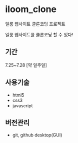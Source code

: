 # iloom_clone
일룸 웹사이트 클론코딩 프로젝트

일룸 웹사이트를 클론코딩 할 수 있다!

## 기간
7.25~7.28 [약 일주일]

## 사용기술
- html5
- css3
- javascript

## 버전관리
- git, github desktop(GUI)
